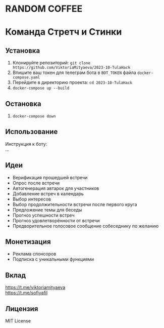 # RANDOM COFFEE 
# Команда Стретч и Стинки

## Установка
1. Клонируйте репозиторий: `git clone https://github.com/ViktoriaMityaeva/2023-10-TulaHack`  
2. Впишите ваш токен для телеграм бота в `BOT_TOKEN` файла `docker-compose.yaml`    
3. Перейдите в директорию проекта: `cd 2023-10-TulaHack`    
4. `docker-compose up --build`    

## Остановка
1. `docker-compose down`    

## Использование

Инструкция к боту:    
...       

## Идеи
- Верификация прошедшей встречи 
- Опрос после встречи
- Автогенерация автарок для участников
- Добавление встреч в календарь
- Выбор интересов
- Выбор продолжительности встречи после первого круга
- Предложение темы для беседы
- Прогноз успешности встреч
- Прогноз удовлетворённости от встречи
- Предворительное голосовое сообщение собеседнику по желанию

## Монетизация
- Реклама спонсоров
- Подписка с уникальными функциями

## Вклад
https://t.me/viktoriamityaeva    
https://t.me/sofiyafil    

## Лицензия
MIT License    